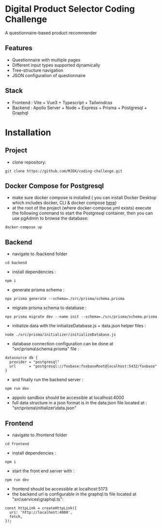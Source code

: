 
# Digital Product Selector Coding Challenge

A questionnaire-based product recommender

## Features
-   Questionnaire with multiple pages
-   Different input types supported dynamically
-   Tree-structure navigation
-   JSON configuration of questionnaire

## Stack
- Frontend : Vite + Vue3 + Typescript + Tailwindcss
- Backend : Apollo Server + Node + Express + Prisma + Postgresql + Graphql

# Installation
## Project
- clone repository:
```
git clone https://github.com/MJDX/coding-challenge.git
```
## Docker Compose for Postgresql
- make sure docker compose is installed ( you can install Docker Desktop which includes docker, CLI & docker compose [here](https://www.docker.com/products/docker-desktop/))
- at the root of the project (where docker-compose.yml exists) execute the following command to start the Postgresql container, then you can use pgAdmin to browse the database:
```
docker-compose up
```
## Backend
- navigate to /backend folder
```
cd backend
```
- install dependencies :
```
npm i
```
- generate prisma schema :
```
npx prisma generate --schema=./src/prisma/schema.prisma
```
- migrate prisma schema to database : 
```
npx prisma migrate dev --name init --schema=./src/prisma/schema.prisma
```
- initialize data with the initializeDatabase.js + data.json helper files :
```
node ./src/prisma/initializer/initializeDatabase.js
```
- database connection configuration can be done at "src\prisma\schema.prisma" file :
```
datasource db {
  provider = "postgresql"
  url      = "postgresql://foxbase:foxbaseRoot@localhost:5432/foxbase"
}
```


- and finally run the backend server :
```
npm run dev
```
- appolo sandbox should be accessible at localhost:4000
- full data structure in a json format is in the data.json file located at : "src\prisma\initializer\data.json"

## Frontend
- navigate to /frontend folder
```
cd frontend
```
- install dependencies :
```
npm i
```
- start the front end server with :
```
npm run dev
```
- frontend should be accessible at localhost:5173
- the backend url is configurable in the graphql.ts file located at "src\services\graphql.ts":
```
const httpLink = createHttpLink({
  uri: 'http://localhost:4000',
  fetch,
});
```
